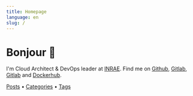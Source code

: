 ```yaml
---
title: Homepage
language: en
slug: /
---
```


# Bonjour 👋

I'm Cloud Architect & DevOps leader at [INRAE](https://science-ouverte.inrae.fr/fr).
Find me on [Github](https://github.com/sysmso), [Gitlab](https://gitlab.in2p3.fr/souchal), [Gitlab](https://forge.inrae.fr/martin.souchal) and [Dockerhub](https://hub.docker.com/r/sysmso/).

[Posts](/posts/) &bull; [Categories](/categories/) &bull; [Tags](/tags/)
